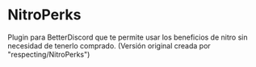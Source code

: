 # NitroPerks
Plugin para BetterDiscord que te permite usar los beneficios de nitro sin necesidad de tenerlo comprado. (Versión original creada por "respecting/NitroPerks")
